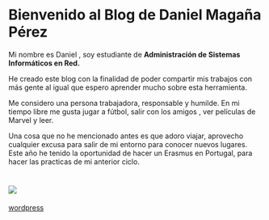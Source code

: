 # Bienvenido al Blog de Daniel Magaña Pérez

Mi nombre es Daniel , soy estudiante de **Administración de Sistemas Informáticos en Red.**

He creado este blog con la finalidad de poder compartir mis trabajos con más gente al igual que espero aprender mucho sobre esta herramienta.

Me considero una persona trabajadora, responsable y humilde.
En mi tiempo libre me gusta jugar a fútbol, salir con los amigos , ver películas de Marvel y leer.

Una cosa que no he mencionado antes es que adoro viajar, aprovecho cualquier excusa para salir de mi entorno para conocer nuevos lugares.
Este año he tenido la oportunidad de hacer un Erasmus en Portugal, para hacer las practicas de mi anterior ciclo.


# ![](https://daniel-magana512.github.io/mkdocks/fotos_practicas/foto_principal/foto_personal.png)

[wordpress](https://informateycomunica.wordpress.com/2019/09/25/presentacion)
